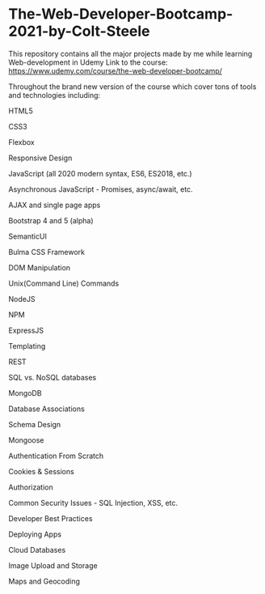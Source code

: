 # The-Web-Developer-Bootcamp-2021-by-Colt-Steele
This repository contains all the major projects made by me while learning Web-development in Udemy
Link to the course: https://www.udemy.com/course/the-web-developer-bootcamp/

Throughout the brand new version of the course which cover tons of tools and technologies including:

HTML5

CSS3

Flexbox

Responsive Design

JavaScript (all 2020 modern syntax, ES6, ES2018, etc.)

Asynchronous JavaScript - Promises, async/await, etc.

AJAX and single page apps

Bootstrap 4 and 5 (alpha)

SemanticUI

Bulma CSS Framework

DOM Manipulation

Unix(Command Line) Commands

NodeJS

NPM

ExpressJS

Templating

REST

SQL vs. NoSQL databases

MongoDB

Database Associations

Schema Design

Mongoose

Authentication From Scratch

Cookies & Sessions

Authorization

Common Security Issues - SQL Injection, XSS, etc.

Developer Best Practices

Deploying Apps

Cloud Databases

Image Upload and Storage

Maps and Geocoding
